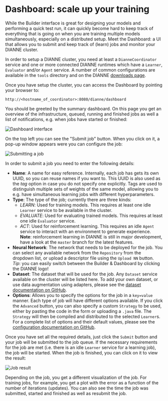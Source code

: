 Dashboard: scale up your training
=================================

While the Builder interface is great for designing your models and performing a quick test run, it can quickly become hard to keep track of everything that is going on when you are training multiple models simultaneously, especially on a distributed setup. Meet the Dashboard: a UI that allows you to submit and keep track of (learn) jobs and monitor your DIANNE cluster.

In order to setup a DIANNE cluster, you need at least a `DianneCoordinator` service and one or more connected DIANNE runtimes which have a `Learner`, `Evaluator` and/or `Agent` service. A number of common configurations are available in the `tools` directory and on the DIANNE [downloads page](http://dianne.intec.ugent.be/downloads/).

Once you have setup the cluster, you can access the Dashboard by pointing your browser to:

	http://<hostname_of_coordinator>:8080/dianne/dashboard

You should be greeted by the summary dashboard. On this page you get an overview of the infrastructure, queued, running and finished jobs as well a list of notifications, e.g. when jobs have started or finished:

![Dashboard interface](figures/dashboard_1.png)

On the top left you can see the "Submit job" button. When you click on it, a pop-up window appears were you can configure the job:

![Submitting a job](figures/dashboard_2.png)

In order to submit a job you need to enter the following details:

* **Name**: A name for easy reference. Internally, each job has gets its own UUID, so you can reuse names if you want to. This UUID is also used as the *tag* option in case you do not specify one explicitly. Tags are used to distinguish multiple sets of weights of the same model, allowing you to e.g. have simultaneous learning jobs with different hyperparameters.
* **Type**: The type of the job; currently there are three kinds:
  * *LEARN*: Used for training models. This requires at least one idle `Learner` service to be available in the cluster.
  * *EVALUATE*: Used for evaluating trained models. This requires at least one idle `Evaluator` service.
  * *ACT*: Used for reinforcement learning. This requires an idle `Agent` service to interact with an environment to generate experience. **Note**: reinforcement learning in DIANNE is still in major development, have a look at the `master` branch for the latest features.
* **Neural Network**: The network that needs to be deployed for the job. You can select any available network from the `Repository` from the dropdown list, or upload a descriptor file using the `Upload NN` button. *Tip*: you can easily switch between the Builder & Dashboard by clicking the DIANNE logo!
* **Dataset**: The dataset that will be used for the job. Any `Dataset` service available on the cluster will be listed here. To add your own dataset, or use data augmentation using adapters, please see the [dataset documentation on GitHub](https://github.com/ibcn-cloudlet/dianne/blob/v0.5.0/doc/datasets.md).
* **Options**: Allows you to specify the options for the job in a `key=value` manner. Each type of job will have different options available. If you click the `Advanced` button, you can also specify a custom `Strategy` to be used, either by pasting the code in the form or uploading a `.java` file. The `Strategy` will then be compiled and distributed to the selected `Learner`s. For a complete list of options and their default values, please see the [configuration documentation on GitHub](https://github.com/ibcn-cloudlet/dianne/blob/v0.5.0/doc/configuration.md).

Once you have set all the required details, just click the `Submit` button and your job will be submitted to the job queue. If the necessary requirements for the job are met (i.e. there is an idle `Learner` service for a learning job), the job will be started. When the job is finished, you can click on it to view the result:

![Job result](figures/dashboard_3.png)

Depending on the job, you get a different visualization of the job. For training jobs, for example, you get a plot with the error as a function of the number of iterations (updates). You can also see the time the job was submitted, started and finished as well as resubmit the job.